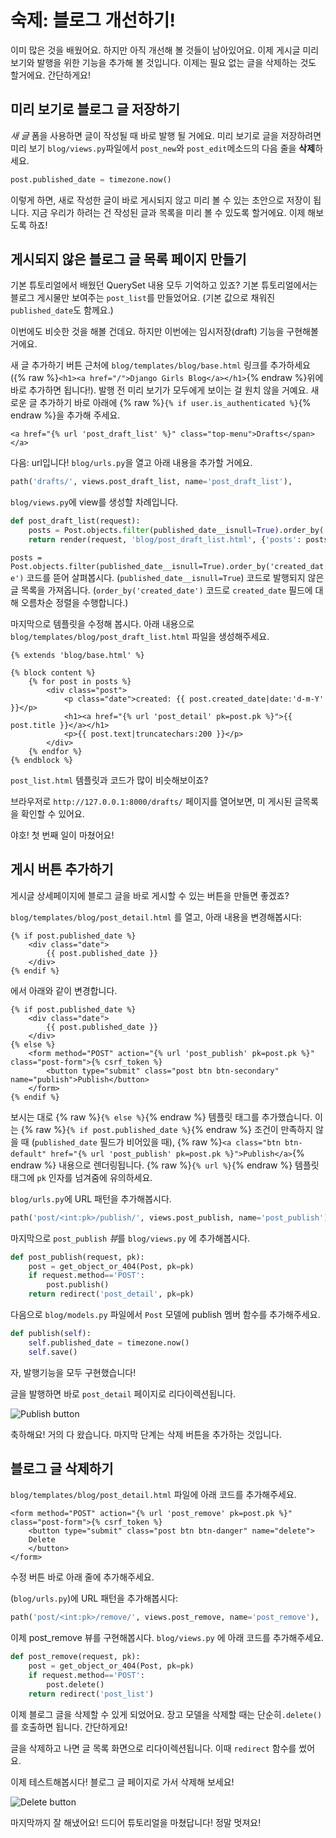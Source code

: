 # 숙제: 블로그 개선하기!

이미 많은 것을 배웠어요. 하지만 아직 개선해 볼 것들이 남아있어요. 이제 게시글 미리 보기와 발행을 위한 기능을 추가해 볼 것입니다. 이제는 필요 없는 글을 삭제하는 것도 할거에요. 간단하게요!

## 미리 보기로 블로그 글 저장하기

*새 글* 폼을 사용하면 글이 작성될 때 바로 발행 될 거에요. 미리 보기로 글을 저장하려면 미리 보기 `blog/views.py`파일에서 `post_new`와 `post_edit`메소드의 다음 줄을 **삭제**하세요.

```python
post.published_date = timezone.now()
```

이렇게 하면, 새로 작성한 글이 바로 게시되지 않고 미리 볼 수 있는 초안으로 저장이 됩니다. 지금 우리가 하려는 건 작성된 글과 목록을 미리 볼 수 있도록 할거에요. 이제 해보도록 하죠!

## 게시되지 않은 블로그 글 목록 페이지 만들기

기본 튜토리얼에서 배웠던 QuerySet 내용 모두 기억하고 있죠? 기본 튜토리얼에서는 블로그 게시물만 보여주는 `post_list`를 만들었어요.
(기본 값으로 채워진 `published_date`도 함께요.)

이번에도 비슷한 것을 해볼 건데요. 하지만 이번에는 임시저장(draft) 기능을 구현해볼 거에요.

새 글 추가하기 버튼 근처에 `blog/templates/blog/base.html` 링크를 추가하세요({% raw %}`<h1><a href="/">Django Girls Blog</a></h1>`{% endraw %}위에 바로 추가하면 됩니다!). 발행 전 미리 보기가 모두에게 보이는 걸 원치 않을 거예요. 새로운 글 추가하기 바로 아래에 {% raw %}`{% if user.is_authenticated %}`{% endraw %}을 추가해 주세요.

```django
<a href="{% url 'post_draft_list' %}" class="top-menu">Drafts</span></a>
```

다음: url입니다! `blog/urls.py`을 열고 아래 내용을 추가할 거에요.

```python
path('drafts/', views.post_draft_list, name='post_draft_list'),
```

`blog/views.py`에 view를 생성할 차례입니다.

```python
def post_draft_list(request):
    posts = Post.objects.filter(published_date__isnull=True).order_by('created_date')
    return render(request, 'blog/post_draft_list.html', {'posts': posts})
```

`posts = Post.objects.filter(published_date__isnull=True).order_by('created_date')` 코드를 뜯어 살펴봅시다. (`published_date__isnull=True`) 코드로 발행되지 않은 글 목록을 가져옵니다. (`order_by('created_date')` 코드로 `created_date` 필드에 대해 오름차순 정렬을 수행합니다.)

마지막으로 템플릿을 수정해 봅시다. 아래 내용으로 `blog/templates/blog/post_draft_list.html` 파일을 생성해주세요.

```django
{% extends 'blog/base.html' %}

{% block content %}
    {% for post in posts %}
        <div class="post">
            <p class="date">created: {{ post.created_date|date:'d-m-Y' }}</p>
            <h1><a href="{% url 'post_detail' pk=post.pk %}">{{ post.title }}</a></h1>
            <p>{{ post.text|truncatechars:200 }}</p>
        </div>
    {% endfor %}
{% endblock %}
```

`post_list.html` 템플릿과 코드가 많이 비슷해보이죠?

브라우저로 `http://127.0.0.1:8000/drafts/` 페이지를 열어보면, 미 게시된 글목록을 확인할 수 있어요.

야호! 첫 번째 일이 마쳤어요!

## 게시 버튼 추가하기

게시글 상세페이지에 블로그 글을 바로 게시할 수 있는 버튼을 만들면 좋겠죠?

`blog/templates/blog/post_detail.html` 를 열고, 아래 내용을 변경해봅시다:

```django
{% if post.published_date %}
    <div class="date">
        {{ post.published_date }}
    </div>
{% endif %}
```

에서 아래와 같이 변경합니다.

```django
{% if post.published_date %}
    <div class="date">
        {{ post.published_date }}
    </div>
{% else %}
    <form method="POST" action="{% url 'post_publish' pk=post.pk %}" class="post-form">{% csrf_token %}
        <button type="submit" class="post btn btn-secondary" name="publish">Publish</button>
    </form>
{% endif %}
```

보시는 대로 {% raw %}`{% else %}`{% endraw %} 템플릿 태그를 추가했습니다. 이는 {% raw %}`{% if post.published_date %}`{% endraw %} 조건이 만족하지 않을 때 (`published_date` 필드가 비어있을 때), {% raw %}`<a class="btn btn-default" href="{% url 'post_publish' pk=post.pk %}">Publish</a>`{% endraw %} 내용으로 렌더링됩니다. {% raw %}`{% url %}`{% endraw %} 템플릿태그에 `pk` 인자를 넘겨줌에 유의하세요.

`blog/urls.py`에 URL 패턴을 추가해봅시다.

```python
path('post/<int:pk>/publish/', views.post_publish, name='post_publish'),
```

마지막으로 `post_publish` *뷰*를 `blog/views.py` 에 추가해봅시다.

```python
def post_publish(request, pk):
    post = get_object_or_404(Post, pk=pk)
    if request.method=='POST':
        post.publish()
    return redirect('post_detail', pk=pk)
```

다음으로 `blog/models.py` 파일에서 `Post` 모델에 publish 멤버 함수를 추가해주세요.

```python
def publish(self):
    self.published_date = timezone.now()
    self.save()
```

자, 발행기능을 모두 구현했습니다!

글을 발행하면 바로 `post_detail` 페이지로 리다이렉션됩니다.

![Publish button](images/publish2.png)

축하해요! 거의 다 왔습니다. 마지막 단계는 삭제 버튼을 추가하는 것입니다.

## 블로그 글 삭제하기

`blog/templates/blog/post_detail.html` 파일에 아래 코드를 추가해주세요.

```django
<form method="POST" action="{% url 'post_remove' pk=post.pk %}" class="post-form">{% csrf_token %}
    <button type="submit" class="post btn btn-danger" name="delete">
    Delete
    </button>
</form>
```

수정 버튼 바로 아래 줄에 추가해주세요.

(`blog/urls.py`)에 URL 패턴을 추가해봅시다:

```python
path('post/<int:pk>/remove/', views.post_remove, name='post_remove'),
```

이제 post_remove 뷰를 구현해봅시다. `blog/views.py` 에 아래 코드를 추가해주세요.

```python
def post_remove(request, pk):
    post = get_object_or_404(Post, pk=pk)
    if request.method=='POST':
        post.delete()
    return redirect('post_list')
```

이제 블로그 글을 삭제할 수 있게 되었어요. 장고 모델을 삭제할 때는 단순히`.delete()`를 호출하면 됩니다. 간단하게요!

글을 삭제하고 나면 글 목록 화면으로 리다이렉션됩니다. 이때 `redirect` 함수를 썼어요.

이제 테스트해봅시다! 블로그 글 페이지로 가서 삭제해 보세요!

![Delete button](images/delete3.png)

마지막까지 잘 해냈어요! 드디어 튜토리얼을 마쳤답니다! 정말 멋져요!
